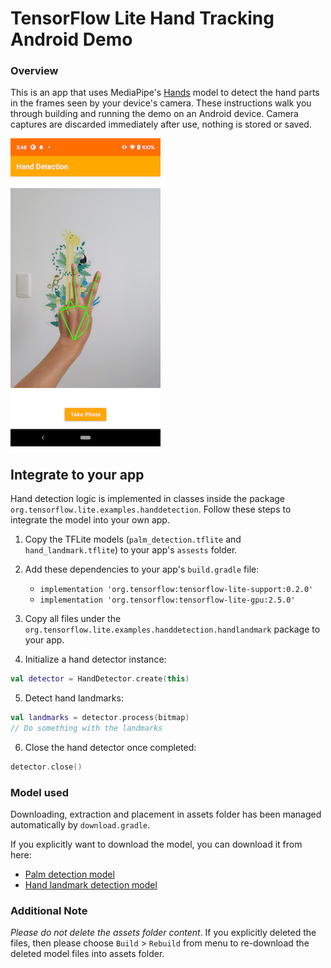 # TensorFlow Lite Hand Tracking Android Demo
### Overview
This is an app that uses MediaPipe's [Hands](https://google.github.io/mediapipe/solutions/hands.html) model to detect the hand parts in the frames seen by your device's camera. These instructions walk you through building and running the demo on an Android device. Camera captures are discarded immediately after use, nothing is stored or saved. 

![Demo Image](screenshot.png)

## Integrate to your app

Hand detection logic is implemented in classes inside the package `org.tensorflow.lite.examples.handdetection`. Follow these steps to integrate the model into your own app.

1. Copy the TFLite models (`palm_detection.tflite`  and `hand_landmark.tflite`) to your app's `assests` folder.

2. Add these dependencies to your app's `build.gradle` file:
    * `implementation 'org.tensorflow:tensorflow-lite-support:0.2.0'`
    * `implementation 'org.tensorflow:tensorflow-lite-gpu:2.5.0'`

3. Copy all files under the `org.tensorflow.lite.examples.handdetection.handlandmark` package to your app.

4. Initialize a hand detector instance:

```kotlin
val detector = HandDetector.create(this)
```

5. Detect hand landmarks:
```kotlin
val landmarks = detector.process(bitmap)
// Do something with the landmarks
```

6. Close the hand detector once completed:
```kotlin
detector.close()
```

### Model used
Downloading, extraction and placement in assets folder has been managed
 automatically by `download.gradle`.

If you explicitly want to download the model, you can download it from here:
* [Palm detection model](https://github.com/google/mediapipe/raw/master/mediapipe/modules/palm_detection/palm_detection.tflite)
* [Hand landmark detection model](https://github.com/google/mediapipe/raw/master/mediapipe/modules/hand_landmark/hand_landmark.tflite) 
 
### Additional Note
_Please do not delete the assets folder content_. If you explicitly deleted the
 files, then please choose `Build` > `Rebuild` from menu to re-download the
 deleted model files into assets folder.

